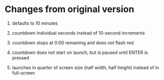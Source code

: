 # Changes from original version

1. defaults to 10 minutes

2. countdown individual seconds instead of 10-second increments

3. countdown stops at 0:00 remaining and does not flash red

4. countdown does not start on launch, but is paused until ENTER is pressed

5. launches in quarter of screen size (half width, half height) instead of
   in full-screen

